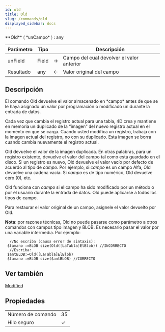 ```yaml
---
id: old
title: Old
slug: /commands/old
displayed_sidebar: docs
---
```


<!--REF #_command_.Old.Syntax-->**Old** ( *unCampo* ) : any<!-- END REF-->
<!--REF #_command_.Old.Params-->
| Parámetro | Tipo |  | Descripción |
| --- | --- | --- | --- |
| unField | Field | &#8594;  | Campo del cual devolver el valor anterior |
| Resultado | any | &#8592; | Valor original del campo |

<!-- END REF-->

## Descripción 

<!--REF #_command_.Old.Summary-->El comando Old devuelve el valor almacenado en *campo* antes de que se le haya asignado un valor por programación o modificado un durante la entrada de datos.<!-- END REF--> 

Cada vez que cambia el registro actual para una tabla, 4D crea y mantiene en memoria un duplicado de la “imagen” del nuevo registro actual en el momento en que se carga. Cuando usted modifica un registro, trabaja con la imagen actual del registro, no con su duplicado. Esta imagen se borra cuando cambia nuevamente el registro actual.

Old devuelve el valor de la imagen duplicada. En otras palabras, para un registro existente, devuelve el valor del campo tal como está guardado en el disco. Si un registro es nuevo, Old devuelve el valor vacío por defecto de acuerdo al tipo de *campo*. Por ejemplo, si *campo* es un campo Alfa, Old devuelve una cadena vacía. Si *campo* es de tipo numérico, Old devuelve cero (0), etc.

Old funciona con *campo* si el campo ha sido modificado por un método o por el usuario durante la entrada de datos. Old puede aplicarse a todos los tipos de campo.

Para restaurar el valor original de un campo, asígnele el valor devuelto por Old.

**Nota**: por razones técnicas, Old no puede pasarse como parámetro a otros comandos con campos tipo imagen y BLOB. Es necesario pasar el valor por una variable intermedia. Por ejemplo:

```4d
  //No escriba (causa error de sintaxis):
 $tamano :=BLOB size(Old([LaTabla]ElBlob)) //INCORRECTO
  //Escriba:
 $antBLOB:=Old([LaTabla]ElBlob)
 $tamano :=BLOB size($antBLOB) //CORRECTO
```

## Ver también 

[Modified](modified.md)  

## Propiedades

|  |  |
| --- | --- |
| Número de comando | 35 |
| Hilo seguro | &check; |


